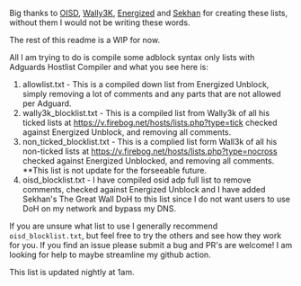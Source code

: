 Big thanks to [OISD](https://oisd.nl/), [Wally3K](https://firebog.net/), [Energized](https://github.com/EnergizedProtection/unblock) and [Sekhan](https://github.com/Sekhan/TheGreatWall) for creating these lists, without them I would not be writing these words.

The rest of this readme is a WIP for now.

All I am trying to do is compile some adblock syntax only lists with Adguards Hostlist Compiler and what you see here is:

1. allowlist.txt - This is a compiled down list from Energized Unblock, simply removing a lot of comments and any parts that are not allowed per Adguard.
2. wally3k_blocklist.txt - This is a compiled list from Wally3k of all his ticked lists at https://v.firebog.net/hosts/lists.php?type=tick checked against Energized Unblock, and removing all comments.
3. non_ticked_blocklist.txt - This is a complied list form Wall3k of all his non-ticked lists at https://v.firebog.net/hosts/lists.php?type=nocross checked against Energized Unblocked, and removing all comments. \*\*This list is not update for the forseeable future.
4. oisd_blocklist.txt - I have compiled osid adp full list to remove comments, checked against Energized Unblock and I have added Sekhan's The Great Wall DoH to this list since I do not want users to use DoH on my network and bypass my DNS.

If you are unsure what list to use I generally recommend `oisd_blocklist.txt`, but feel free to try the others and see how they work for you. If you find an issue please submit a bug and PR's are welcome! I am looking for help to maybe streamline my github action.

This list is updated nightly at 1am.
